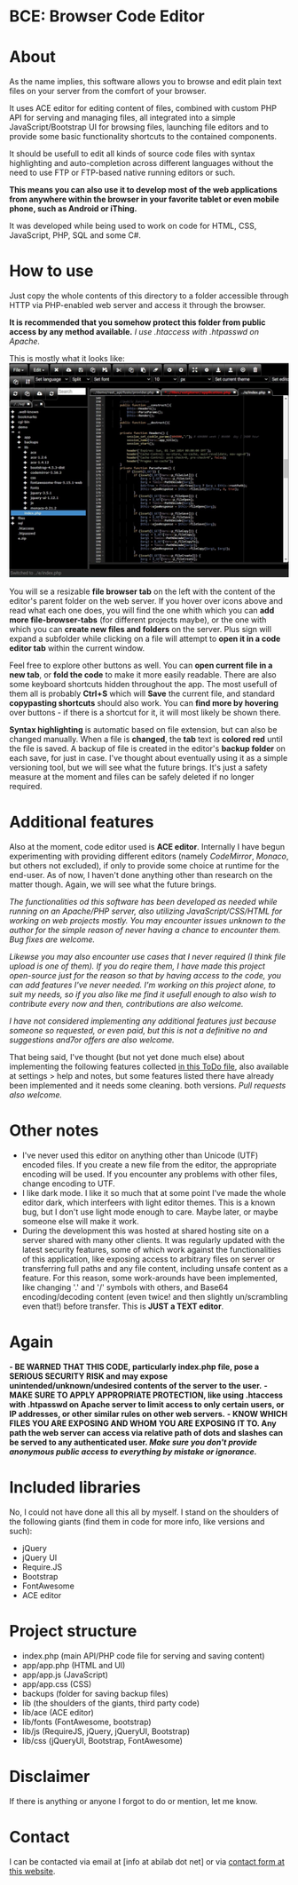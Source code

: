 # BCE: Browser Code Editor

# About
As the name implies, this software allows you to browse and edit plain text files on your server from the comfort of your browser.

It uses ACE editor for editing content of files, combined with custom PHP API for serving and managing files, all integrated into a simple JavaScript/Bootstrap UI for browsing files, launching file editors and to provide some basic functionality shortcuts to the contained components.

It should be usefull to edit all kinds of source code files with syntax highlighting and auto-completion across different languages without the need to use FTP or FTP-based native running editors or such.

**This means you can also use it to develop most of the web applications from anywhere within the browser in your favorite tablet or even mobile phone, such as Android or iThing.**

It was developed while being used to work on code for HTML, CSS, JavaScript, PHP, SQL and some C#.

# How to use
Just copy the whole contents of this directory to a folder accessible through HTTP via PHP-enabled web server and access it through the browser. 

**It is recommended that you somehow protect this folder from public access by any method available.** 
_I use .htaccess with .htpasswd on Apache._

This is mostly what it looks like:  
![Screenshot: main screen with two file browser tabs and three file tabs open, one changed but not saved](/.github/screenshot.jpg)

You will se a resizable **file browser tab** on the left with the content of the editor's parent folder on the web server. If you hover over icons above and read what each one does, you will find the one whith which you can **add more file-browser-tabs** (for different projects maybe), or the one with which you can **create new files and folders** on the server. Plus sign will expand a subfolder while clicking on a file will attempt to **open it in a code editor tab** within the current window. 

Feel free to explore other buttons as well. You can **open current file in a new tab**, or **fold the code** to make it more easily readable. There are also some keyboard shortcuts hidden throughout the app. The most usefull of them all is probably **Ctrl+S** which will **Save** the current file, and standard **copypasting shortcuts** should also work. You can **find more by hovering** over buttons - if there is a shortcut for it, it will most likely be shown there.

**Syntax highlighting** is automatic based on file extension, but can also be changed manually. When a file is **changed**, the **tab** text is **colored red** until the file is saved. A backup of file is created in the editor's **backup folder** on each save, for just in case. I've thought about eventually using it as a simple versioning tool, but we will see what the future brings. It's just a safety measure at the moment and files can be safely deleted if no longer required.

# Additional features
Also at the moment, code editor used is **ACE editor**. Internally I have begun experimenting with providing different editors (namely _CodeMirror_, _Monaco_, but others not excluded), if only to provide some choice at runtime for the end-user. As of now, I haven't done anything other than research on the matter though. Again, we will see what the future brings.

_The functionalities od this software has been developed as needed while running on an Apache/PHP server, also utilizing JavaScript/CSS/HTML for working on web projects mostly. You may encounter issues unknown to the author for the simple reason of never having a chance to encounter them. Bug fixes are welcome._

_Likewse you may also encounter use cases that I never required (I think file upload is one of them). If you do reqire them, I have made this project open-source just for the reason so that by having access to the code, you can add features I've never needed. I'm working on this project alone, to suit my needs, so if you also like me find it usefull enough to also wish to contribute every now and then, contributions are also welcome._

_I have not considered implementing any additional features just because someone so requested, or even paid, but this is not a definitive no and suggestions and7or offers are also welcome._

That being said, I've thought (but not yet done much else) about implementing the following features collected [in this ToDo file](https://github.com/ABi-lab/BCE/blob/main/.github/ToDo.md), also available at settings > help and notes, but some features listed there have already been implemented and it needs some cleaning. both versions. _Pull requests also welcome._

# Other notes
- I've never used this editor on anything other than Unicode (UTF) encoded files. If you create a new file from the editor, the appropriate encoding will be used. If you encounter any problems with other files, change encoding to UTF.
- I like dark mode. I like it so much that at some point I've made the whole editor dark, which interfeers with light editor themes. This is a known bug, but I don't use light mode enough to care. Maybe later, or maybe someone else will make it work.
- During the development this was hosted at shared hosting site on a server shared with many other clients. It was regularly updated with the latest security features, some of which work against the functionalities of this application, like exposing access to arbitrary files on server or transferring full paths and any file content, including unsafe content as a feature. For this reason, some work-arounds have been implemented, like changing '.' and '/' symbols with others, and Base64 encoding/decoding content (even twice! and then slightly un/scrambling even that!) before transfer. This is **JUST a TEXT editor**.

# Again
**- BE WARNED THAT THIS CODE, particularly index.php file, pose a SERIOUS SECURITY RISK and may expose unintended/unknown/undesired contents of the server to the user.**
**- MAKE SURE TO APPLY APPROPRIATE PROTECTION, like using .htaccess with .htpasswd on Apache server to limit access to only certain users, or IP addresses, or other similar rules on other web servers.**
**- KNOW WHICH FILES YOU ARE EXPOSING AND WHOM YOU ARE EXPOSING IT TO. Any path the web server can access via relative path of dots and slashes can be served to any authenticated user. _Make sure you don't provide anonymous public access to everything by mistake or ignorance._**

# Included libraries
No, I could not have done all this all by myself. I stand on the shoulders of the following giants (find them in code for more info, like versions and such):
- jQuery
- jQuery UI
- Require.JS
- Bootstrap
- FontAwesome
- ACE editor

# Project structure
- index.php (main API/PHP code file for serving and saving content)
- app/app.php (HTML and UI)
- app/app.js (JavaScript)
- app/app.css (CSS)
- backups (folder for saving backup files)
- lib (the shoulders of the giants, third party code)
- lib/ace (ACE editor)
- lib/fonts (FontAwesome, bootstrap)
- lib/js (RequireJS, jQuery, jQueryUI, Bootstrap)
- lib/css (jQueryUI, Bootstrap, FontAwesome)

# Disclaimer
If there is anything or anyone I forgot to do or mention, let me know.

# Contact
I can be contacted via email at [info at abilab dot net] or via [contact form at this website](https://abilab.net).